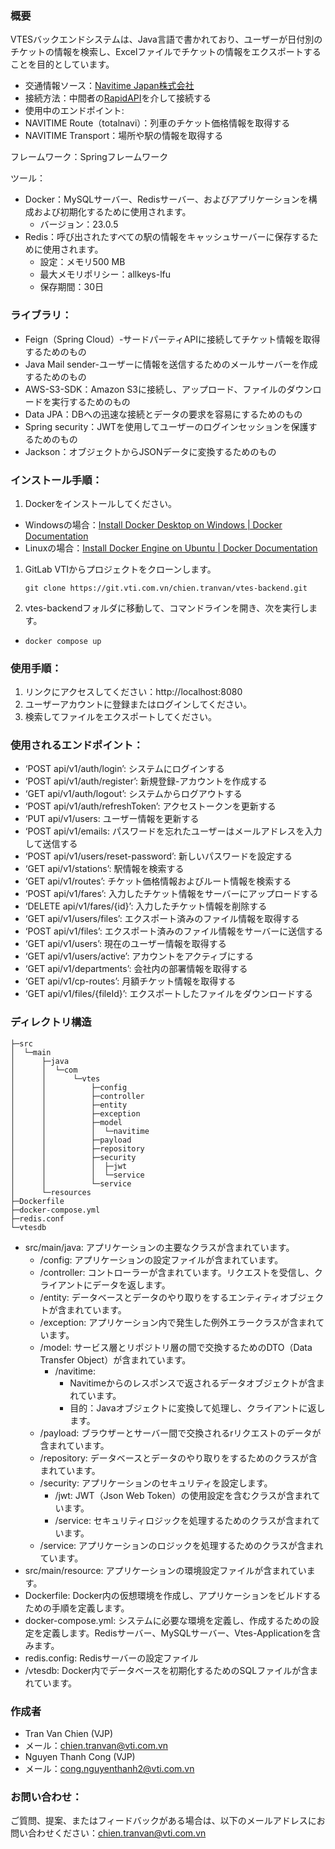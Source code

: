 ### 概要

VTESバックエンドシステムは、Java言語で書かれており、ユーザーが日付別のチケットの情報を検索し、Excelファイルでチケットの情報をエクスポートすることを目的としています。

- 交通情報ソース：[Navitime Japan株式会社](https://api-sdk.navitime.co.jp/api/specs/)
- 接続方法：中間者の[RapidAPI](https://rapidapi.com/search/navitime)を介して接続する
- 使用中のエンドポイント:
- NAVITIME Route（totalnavi）：列車のチケット価格情報を取得する
- NAVITIME Transport：場所や駅の情報を取得する

フレームワーク：Springフレームワーク

ツール：

- Docker：MySQLサーバー、Redisサーバー、およびアプリケーションを構成および初期化するために使用されます。
    - バージョン：23.0.5
- Redis：呼び出されたすべての駅の情報をキャッシュサーバーに保存するために使用されます。
    - 設定：メモリ500 MB
    - 最大メモリポリシー：allkeys-lfu
    - 保存期間：30日

### ライブラリ：

- Feign（Spring Cloud）-サードパーティAPIに接続してチケット情報を取得するためのもの
- Java Mail sender-ユーザーに情報を送信するためのメールサーバーを作成するためのもの
- AWS-S3-SDK：Amazon S3に接続し、アップロード、ファイルのダウンロードを実行するためのもの
- Data JPA：DBへの迅速な接続とデータの要求を容易にするためのもの
- Spring security：JWTを使用してユーザーのログインセッションを保護するためのもの
- Jackson：オブジェクトからJSONデータに変換するためのもの

### インストール手順：

1. Dockerをインストールしてください。
- Windowsの場合：[Install Docker Desktop on Windows | Docker Documentation](https://docs.docker.com/desktop/install/windows-install/)
- Linuxの場合：[Install Docker Engine on Ubuntu | Docker Documentation](https://docs.docker.com/engine/install/ubuntu/)
1. GitLab VTIからプロジェクトをクローンします。
    
    `git clone https://git.vti.com.vn/chien.tranvan/vtes-backend.git`
    
2. vtes-backendフォルダに移動して、コマンドラインを開き、次を実行します。
- `docker compose up`

### 使用手順：

1. リンクにアクセスしてください：http://localhost:8080
2. ユーザーアカウントに登録またはログインしてください。
3. 検索してファイルをエクスポートしてください。

### 使用されるエンドポイント：

- ‘POST api/v1/auth/login’: システムにログインする
- ‘POST api/v1/auth/register’: 新規登録-アカウントを作成する
- ‘GET api/v1/auth/logout’: システムからログアウトする
- ‘POST api/v1/auth/refreshToken’: アクセストークンを更新する
- ‘PUT api/v1/users: ユーザー情報を更新する
- ‘POST api/v1/emails: パスワードを忘れたユーザーはメールアドレスを入力して送信する
- ‘POST api/v1/users/reset-password’: 新しいパスワードを設定する
- ‘GET api/v1/stations’: 駅情報を検索する
- ‘GET api/v1/routes’: チケット価格情報およびルート情報を検索する
- ‘POST api/v1/fares’: 入力したチケット情報をサーバーにアップロードする
- ‘DELETE api/v1/fares/{id}’: 入力したチケット情報を削除する
- ‘GET api/v1/users/files’: エクスポート済みのファイル情報を取得する
- ‘POST api/v1/files’: エクスポート済みのファイル情報をサーバーに送信する
- ‘GET api/v1/users’: 現在のユーザー情報を取得する
- ‘GET api/v1/users/active’: アカウントをアクティブにする
- ‘GET api/v1/departments’: 会社内の部署情報を取得する
- ‘GET api/v1/cp-routes’: 月額チケット情報を取得する
- ‘GET api/v1/files/{fileId}’: エクスポートしたファイルをダウンロードする

### ディレクトリ構造

```
├─src
│  └─main
│      ├─java
│      │  └─com
│      │      └─vtes
│      │          ├─config
│      │          ├─controller
│      │          ├─entity
│      │          ├─exception
│      │          ├─model
│      │          │  └─navitime
│      │          ├─payload
│      │          ├─repository
│      │          ├─security
│      │          │  ├─jwt
│      │          │  └─service
│      │          └─service
│      └─resources
├─Dockerfile
├─docker-compose.yml
├─redis.conf
└─vtesdb
```
- src/main/java: アプリケーションの主要なクラスが含まれています。
    - /config: アプリケーションの設定ファイルが含まれています。
    - /controller: コントローラーが含まれています。リクエストを受信し、クライアントにデータを返します。
    - /entity: データベースとデータのやり取りをするエンティティオブジェクトが含まれています。
    - /exception: アプリケーション内で発生した例外エラークラスが含まれています。
    - /model: サービス層とリポジトリ層の間で交換するためのDTO（Data Transfer Object）が含まれています。
        - /navitime:
            - Navitimeからのレスポンスで返されるデータオブジェクトが含まれています。
            - 目的：Javaオブジェクトに変換して処理し、クライアントに返します。
    - /payload: ブラウザーとサーバー間で交換されるrリクエストのデータが含まれています。
    - /repository: データベースとデータのやり取りをするためのクラスが含まれています。
    - /security: アプリケーションのセキュリティを設定します。
        - /jwt: JWT（Json Web Token）の使用設定を含むクラスが含まれています。
        - /service: セキュリティロジックを処理するためのクラスが含まれています。
    - /service: アプリケーションのロジックを処理するためのクラスが含まれています。
- src/main/resource: アプリケーションの環境設定ファイルが含まれています。
- Dockerfile: Docker内の仮想環境を作成し、アプリケーションをビルドするための手順を定義します。
- docker-compose.yml: システムに必要な環境を定義し、作成するための設定を定義します。Redisサーバー、MySQLサーバー、Vtes-Applicationを含みます。
- redis.config: Redisサーバーの設定ファイル
- /vtesdb: Docker内でデータベースを初期化するためのSQLファイルが含まれています。

### 作成者

- Tran Van Chien (VJP)
- メール：[chien.tranvan@vti.com.vn](mailto:chien.tranvan@vti.com.vn)
- Nguyen Thanh Cong (VJP)
- メール：[cong.nguyenthanh2@vti.com.vn](mailto:cong.nguyenthanh2@vti.com.vn)

### お問い合わせ：

ご質問、提案、またはフィードバックがある場合は、以下のメールアドレスにお問い合わせください：[chien.tranvan@vti.com.vn](mailto:chien.tranvan@vti.com.vn)

